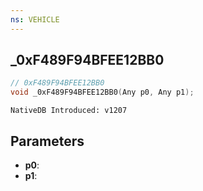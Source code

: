 ```yaml
---
ns: VEHICLE
---
```

## _0xF489F94BFEE12BB0

```c
// 0xF489F94BFEE12BB0
void _0xF489F94BFEE12BB0(Any p0, Any p1);
```

```
NativeDB Introduced: v1207
```

## Parameters
* **p0**:
* **p1**:
